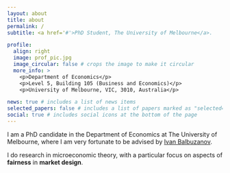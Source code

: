 ```yaml
---
layout: about
title: about
permalink: /
subtitle: <a href='#'>PhD Student, The University of Melbourne</a>.

profile:
  align: right
  image: prof_pic.jpg
  image_circular: false # crops the image to make it circular
  more_info: >
    <p>Department of Economics</p>
    <p>Level 5, Building 105 (Business and Economics)</p>
    <p>University of Melbourne, VIC, 3010, Australia</p>

news: true # includes a list of news items
selected_papers: false # includes a list of papers marked as "selected={true}"
social: true # includes social icons at the bottom of the page
---
```


I am a PhD candidate in the Department of Economics at The University of Melbourne, where I am very fortunate to be advised by [Ivan Balbuzanov](https://sites.google.com/site/ibalbuzanov/home).

I do research in microeconomic theory, with a particular focus on aspects of **fairness** in **market design**.

<!-- You can put a picture in, too. The code is already in, just name your picture `prof_pic.jpg` and put it in the `img/` folder.

Put your address / P.O. box / other info right below your picture. You can also disable any of these elements by editing `profile` property of the YAML header of your `_pages/about.md`. Edit `_bibliography/papers.bib` and Jekyll will render your [publications page](/al-folio/publications/) automatically.

Link to your social media connections, too. This theme is set up to use [Font Awesome icons](https://fontawesome.com/) and [Academicons](https://jpswalsh.github.io/academicons/), like the ones below. Add your Facebook, Twitter, LinkedIn, Google Scholar, or just disable all of them. -->
